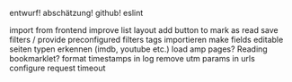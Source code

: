 entwurf! abschätzung!
github!
eslint

import from frontend
improve list layout
add button to mark as read
save filters / provide preconfigured filters
tags importieren
make fields editable
seiten typen erkennen (imdb, youtube etc.)
load amp pages?
Reading bookmarklet?
format timestamps in log
remove utm params in urls
configure request timeout
